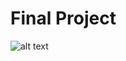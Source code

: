 # Final Project

![alt text](https://weclouddata.s3.amazonaws.com/images/data_engineer/final-project-0.png)


